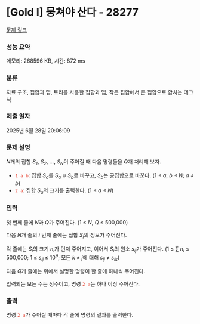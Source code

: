 # [Gold I] 뭉쳐야 산다 - 28277 

[문제 링크](https://www.acmicpc.net/problem/28277) 

### 성능 요약

메모리: 268596 KB, 시간: 872 ms

### 분류

자료 구조, 집합과 맵, 트리를 사용한 집합과 맵, 작은 집합에서 큰 집합으로 합치는 테크닉

### 제출 일자

2025년 6월 28일 20:06:09

### 문제 설명

<p><var>N</var>개의 집합 <var>S<sub>1</sub></var>, <var>S<sub>2</sub></var>, …, <var>S<sub>N</sub></var>이 주어질 때 다음 명령들을 <var>Q</var>개 처리해 보자.</p>

<ul>
	<li><span style="color:#e74c3c;"><code>1 a b</code></span>: 집합 <var>S<sub>a</sub></var>를 <var>S<sub>a</sub></var> ∪ <var>S<sub>b</sub></var>로 바꾸고, <var>S<sub>b</sub></var>는 공집합으로 바꾼다. (1 ≤ <var>a</var>, <var>b</var> ≤ N; <var>a</var> ≠ <var>b</var>)</li>
	<li><span style="color:#e74c3c;"><code>2 a</code></span>: 집합 <var>S<sub>a</sub></var>의 크기를 출력한다. (1 ≤ <var>a</var> ≤ <var>N</var>)</li>
</ul>

### 입력 

 <p>첫 번째 줄에 <var>N</var>과 <var>Q</var>가 주어진다. (1 ≤ <var>N</var>, <var>Q</var> ≤ 500,000)</p>

<p>다음 <var>N</var>개 줄의 <var>i</var> 번째 줄에는 집합 <var>S<sub>i</sub></var>의 정보가 주어진다.</p>

<p>각 줄에는 <var>S<sub>i</sub></var>의 크기 <var>n<sub>i</sub></var>가 먼저 주어지고, 이어서 <var>S<sub>i</sub></var>의 원소 <var>s<sub>ij</sub></var>가 주어진다. (1 ≤ ∑ <var>n<sub>i</sub></var> ≤ 500,000; 1 ≤ <var>s<sub>ij</sub></var> ≤ 10<sup>9</sup>; 모든 <var>k</var> ≠ <var>j</var>에 대해 <var>s<sub>ij</sub></var> ≠ <var>s<sub>ik</sub></var>)</p>

<p>다음 <var>Q</var>개 줄에는 위에서 설명한 명령이 한 줄에 하나씩 주어진다.</p>

<p>입력되는 모든 수는 정수이고, 명령 <span style="color:#e74c3c;"><code>2 a</code></span>는 하나 이상 주어진다.</p>

### 출력 

 <p>명령 <span style="color:#e74c3c;"><code>2 a</code></span>가 주어질 때마다 각 줄에 명령의 결과를 출력한다.</p>

